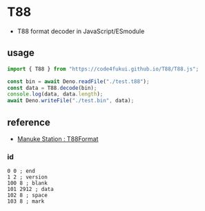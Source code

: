 # T88

- T88 format decoder in JavaScript/ESmodule

## usage

```js
import { T88 } from "https://code4fukui.github.io/T88/T88.js";

const bin = await Deno.readFile("./test.t88");
const data = T88.decode(bin);
console.log(data, data.length);
await Deno.writeFile("./test.bin", data);
```

## reference

- [Manuke Station : T88Format](https://quagma.sakura.ne.jp/manuke/t88format.html)

### id

```
0 0 ; end
1 2 ; version
100 8 ; blank
101 2912 ; data
102 8 ; space
103 8 ; mark
```
